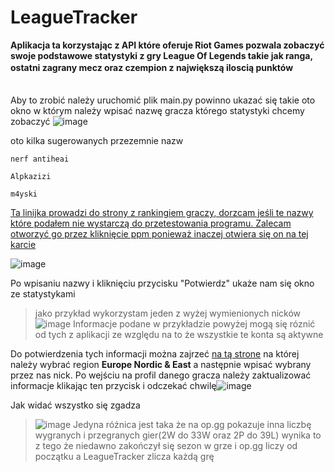 # **LeagueTracker**

**Aplikacja ta korzystając z API które oferuje Riot Games pozwala zobaczyć swoje podstawowe statystyki z gry League Of Legends takie jak ranga, ostatni zagrany mecz oraz czempion z największą iloscią punktów**
ㅤ
ㅤ
ㅤ
ㅤ

Aby to zrobić należy uruchomić plik main.py powinno ukazać się takie oto okno w którym należy wpisać nazwę gracza którego statystyki chcemy zobaczyć
![image](https://user-images.githubusercontent.com/119539361/206875999-55aac95d-ef84-43ce-a11f-ca170b2ac951.png)

oto kilka sugerowanych przezemnie nazw
```
nerf antiheai
```
```
Alpkazizi
```
```
m4yski
```
[Ta linijka prowadzi do strony z rankingiem graczy, dorzcam jeśli te nazwy które podałem nie wystarczą do przetestowania programu.
Zalecam otworzyć go przez kliknięcie ppm ponieważ inaczej otwiera się on na tej karcie](https://www.op.gg/leaderboards/tier?hl=pl_PL&region=eune)

![image](https://user-images.githubusercontent.com/119539361/206876740-13ea916e-1b89-4309-af43-a0047cf4f498.png)


Po wpisaniu nazwy i kliknięciu przycisku "Potwierdz" ukaże nam się okno ze statystykami
> jako przykład wykorzystam jeden z wyżej wymienionych nicków
![image](https://user-images.githubusercontent.com/119539361/206876179-323b4bd3-e90d-4b6f-adfa-cd548b648ab4.png)
>Informacje podane w przykładzie powyżej mogą się róznić od tych z aplikacji ze względu na to że wszystkie te konta są aktywne


Do potwierdzenia tych informacji można zajrzeć [na tą strone](https://www.op.gg/) na której należy wybrać region **Europe Nordic & East** a następnie wpisać wybrany przez nas nick. Po wejściu na profil danego gracza należy zaktualizować informacje klikając ten przycisk i odczekać chwilę![image](https://user-images.githubusercontent.com/119539361/206876917-efb16724-06ab-4972-9c13-2c0876fe1020.png)


Jak widać wszystko się zgadza
>![image](https://user-images.githubusercontent.com/119539361/206877002-636b01c6-b0a2-4a9b-a46d-cad9c6d09dbf.png)
Jedyna różnica jest taka że na op.gg pokazuje inna liczbę wygranych i przegranych gier(2W do 33W oraz 2P do 39L) wynika to z tego że niedawno zakończył się sezon w grze i op.gg liczy od początku a LeagueTracker zlicza każdą grę



